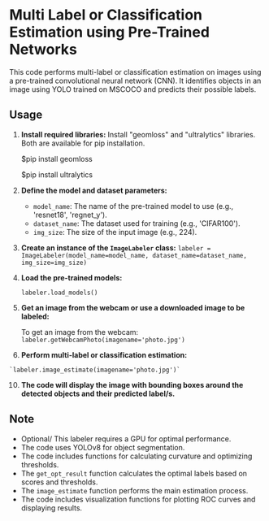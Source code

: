 # Multi Label or Classification Estimation using Pre-Trained Networks

This code performs multi-label or classification estimation on images using a pre-trained convolutional neural network (CNN). It identifies objects in an image using YOLO trained on MSCOCO and predicts their possible labels.
## Usage

1.  **Install required libraries:**
    Install "geomloss" and "ultralytics" libraries. Both are available for pip installation.
    
    $pip install geomloss
    
    $pip install ultralytics
3.  **Define the model and dataset parameters:**
    *   `model_name`: The name of the pre-trained model to use (e.g., 'resnet18', 'regnet_y').
    *   `dataset_name`: The dataset used for training (e.g., 'CIFAR100').
    *   `img_size`: The size of the input image (e.g., 224).
4.  **Create an instance of the `ImageLabeler` class:**
     `labeler = ImageLabeler(model_name=model_name, dataset_name=dataset_name, img_size=img_size)`
5.  **Load the pre-trained models:**

    `labeler.load_models()`
    
6.  **Get an image from the webcam or use a downloaded image to be labeled:**

    To get an image from the webcam: `labeler.getWebcamPhoto(imagename='photo.jpg')`
8.   **Perform multi-label or classification estimation:**

    `labeler.image_estimate(imagename='photo.jpg')`
10.   **The code will display the image with bounding boxes around the detected objects and their predicted label/s.**

## Note

*   Optional/ This labeler requires a GPU for optimal performance.
*   The code uses YOLOv8 for object segmentation.
*   The code includes functions for calculating curvature and optimizing thresholds.
*   The `get_opt_result` function calculates the optimal labels based on scores and thresholds.
*   The `image_estimate` function performs the main estimation process.
*   The code includes visualization functions for plotting ROC curves and displaying results.
   

